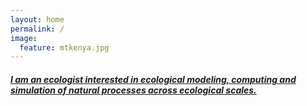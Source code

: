 ```yaml
---
layout: home
permalink: /
image:
  feature: mtkenya.jpg
---
```


<div class="tiles">

<div class="title">
  <a href="/research/">
    <h5>
    I am an ecologist interested in ecological modeling, computing and simulation of natural processes across ecological scales.
    </h5>
  </a>
</div>

